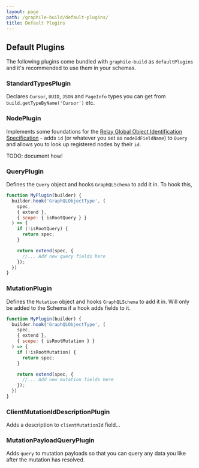 ```yaml
---
layout: page
path: /graphile-build/default-plugins/
title: Default Plugins
---
```


## Default Plugins

The following plugins come bundled with `graphile-build` as `defaultPlugins` and it's recommended to use them in your schemas.

### StandardTypesPlugin

Declares `Cursor`, `UUID`, `JSON` and `PageInfo` types you can get from `build.getTypeByName('Cursor')` etc.

### NodePlugin

Implements some foundations for the [Relay Global Object Identification Specification](https://facebook.github.io/relay/graphql/objectidentification.htm) - adds `id` (or whatever you set as `nodeIdFieldName`) to `Query` and allows you to look up registered nodes by their `id`.

TODO: document how!

### QueryPlugin

Defines the `Query` object and hooks `GraphQLSchema` to add it in. To hook this,

```js
function MyPlugin(builder) {
  builder.hook('GraphQLObjectType', (
    spec,
    { extend },
    { scope: { isRootQuery } }
  ) => {
    if (!isRootQuery) {
      return spec;
    }

    return extend(spec, {
      //... Add new query fields here
    });
  })
}
```

### MutationPlugin

Defines the `Mutation` object and hooks `GraphQLSchema` to add it in. Will only be added to the Schema if a hook adds fields to it.

```js
function MyPlugin(builder) {
  builder.hook('GraphQLObjectType', (
    spec,
    { extend },
    { scope: { isRootMutation } }
  ) => {
    if (!isRootMutation) {
      return spec;
    }

    return extend(spec, {
      //... Add new mutation fields here
    });
  })
}
```

### ClientMutationIdDescriptionPlugin

Adds a description to `clientMutationId` field...

### MutationPayloadQueryPlugin

Adds `query` to mutation payloads so that you can query any data you like after the mutation has resolved.
